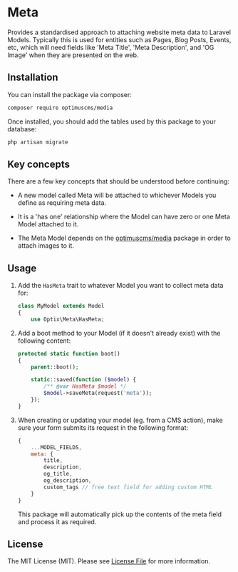 # Meta

Provides a standardised approach to attaching website meta data to Laravel Models. Typically this is used for entities 
such as Pages, Blog Posts, Events, etc, which will need fields like 'Meta Title', 'Meta Description', and 'OG Image' 
when they are presented on the web.

## Installation

You can install the package via composer:

```bash
composer require optimuscms/media
```

Once installed, you should add the tables used by this package to your database:

```bash
php artisan migrate
```

## Key concepts

There are a few key concepts that should be understood before continuing:

* A new model called Meta will be attached to whichever Models you define as requiring meta data.

* It is a 'has one' relationship where the Model can have zero or one Meta Model attached to it.

* The Meta Model depends on the [optimuscms/media](https://github.com/optimuscms/media) package in order to attach images to it.

## Usage

1. Add the `HasMeta` trait to whatever Model you want to collect meta data for:

    ```php
    class MyModel extends Model
    {
        use Optix\Meta\HasMeta;
    ```

1. Add a boot method to your Model (if it doesn't already exist) with the following content:

    ```php
    protected static function boot()
    {
        parent::boot();
    
        static::saved(function ($model) {
            /** @var HasMeta $model */
            $model->saveMeta(request('meta'));
        });
    }
    ```

1. When creating or updating your model (eg. from a CMS action), make sure your form submits its request in the following format:

    ```javascript
    {
        ...MODEL_FIELDS,
        meta: {
            title,
            description, 
            og_title, 
            og_description, 
            custom_tags // free text field for adding custom HTML
        }
    }
    ``` 
   
   This package will automatically pick up the contents of the meta field and process it as required.


## License

The MIT License (MIT). Please see [License File](LICENSE.md) for more information.
